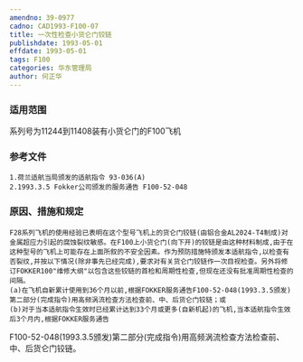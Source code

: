 ```yaml
---
amendno: 39-0977
cadno: CAD1993-F100-07
title: 一次性检查小货仑门铰链
publishdate: 1993-05-01
effdate: 1993-05-01
tags: F100
categories: 华东管理局
author: 何正华
---
```


### 适用范围 
系列号为11244到11408装有小货仑门的F100飞机

### 参考文件
    1.荷兰适航当局颁发的适航指令 93-036(A) 
    2.1993.3.5 Fokker公司颁发的服务通告 F100-52-048 


### 原因、措施和规定 
    F28系列飞机的使用经验已表明在这个型号飞机上的货仑门铰链(由铝合金AL2024-T4制成)对金属超应力引起的腐蚀裂纹敏感。在F100上小货仑门(向下开)的铰链是由这种材料制成,由于在这种型号的飞机上可能存在上面所叙的不安全因素。作为预防措施特颁发本适航指令,以检查有否裂纹,并按以下情况(除非事先已经完成),要求对有关货仑门铰链作一次目视检查。另外将修订FOKKER100"维修大纲"以包含这些铰链的首检和周期性检查,但现在还没有批准周期性检查的间隔。
    (a)在飞机自新累计使用到36个月以前,根据FOKKER服务通告F100-52-048(1993.3.5颁发)第二部分(完成指令)用高频涡流检查方法检查前、中、后货仑门铰链；或 
    (b)对于当本适航指令生效时已经累计达到33个月或更多(自新机起)的飞机,当本适航指令生效后3个月内,根据FOKKER服务通告

  
F100-52-048(1993.3.5颁发)第二部分(完成指令)用高频涡流检查方法检查前、中、后货仑门铰链。
